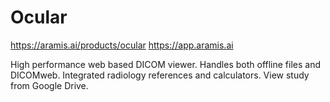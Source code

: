 # Ocular
https://aramis.ai/products/ocular
https://app.aramis.ai

High performance web based DICOM viewer.
Handles both offline files and DICOMweb.
Integrated radiology references and calculators.
View study from Google Drive.
